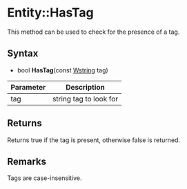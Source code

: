 # Entity::HasTag

This method can be used to check for the presence of a tag.

## Syntax

- bool **HasTag**(const [Wstring](WString.md) tag)

| Parameter | Description |
|---|---|
| tag | string tag to look for |

## Returns

Returns true if the tag is present, otherwise false is returned.

## Remarks

Tags are case-insensitive.
